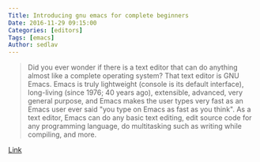 ```yaml
---
Title: Introducing gnu emacs for complete beginners
Date: 2016-11-29 09:15:00
Categories: [editors]
Tags: [emacs]
Author: sedlav
---
```


> Did you ever wonder if there is a text editor that can do anything almost like a complete operating system? That text editor is GNU Emacs. Emacs is truly lightweight (console is its default interface), long-living (since 1976; 40 years ago), extensible, advanced, very general purpose, and Emacs makes the user types very fast as an Emacs user ever said "you type on Emacs as fast as you think". As a text editor, Emacs can do any basic text editing, edit source code for any programming language, do multitasking such as writing while compiling, and more.

[Link](http://www.ubuntubuzz.com/2016/11/introducing-gnu-emacs-for-complete-beginners-in-ubuntu.html)
